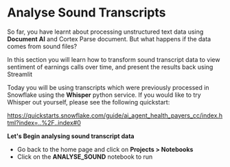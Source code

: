 <head>
  <link rel="stylesheet" type="text/css" href="stylesheets/extra.css">
</head>



# <h1black>Analyse </h1black><h1blue>Sound Transcripts</h1blue>

So far, you have learnt about processing unstructured text data using **Document AI** and Cortex Parse document.  But what happens if the data comes from sound files?

In this section you will learn how to transform sound transcript data to view sentiment of earnings calls over time, and present the results back using Streamlit

Today you will be using transcripts which were previously processed in Snowflake using the **Whisper** python service.  If you would like to try Whisper out yourself, please see the following quickstart:

https://quickstarts.snowflake.com/guide/ai_agent_health_payers_cc/index.html?index=..%2F..index#0

**Let's Begin analysing sound transcript data**
- Go back to the home page and click on **Projects > Notebooks**
- Click on the **ANALYSE_SOUND** notebook to run

